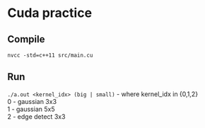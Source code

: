 # Cuda practice

## Compile

`nvcc -std=c++11 src/main.cu`   

## Run

`./a.out <kernel_idx> (big | small)` - where kernel_idx in {0,1,2}   
0 - gaussian 3x3   
1 - gaussian 5x5   
2 - edge detect 3x3   
